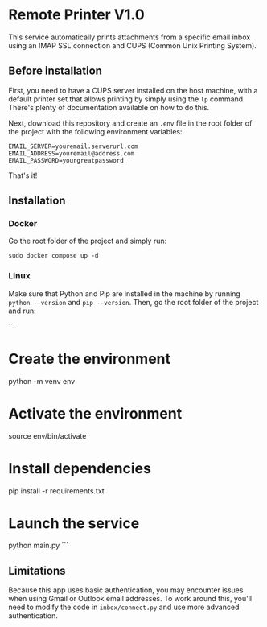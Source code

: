 # Remote Printer V1.0

This service automatically prints attachments from a specific email inbox using an IMAP SSL connection and CUPS (Common Unix Printing System).

## Before installation

First, you need to have a CUPS server installed on the host machine, with a default printer set that allows printing by simply using the `lp` command. There's plenty of documentation available on how to do this.

Next, download this repository and create an `.env` file in the root folder of the project with the following environment variables:

```
EMAIL_SERVER=youremail.serverurl.com
EMAIL_ADDRESS=youremail@address.com
EMAIL_PASSWORD=yourgreatpassword
```

That's it!

## Installation
### Docker

Go the root folder of the project and simply run:

```
sudo docker compose up -d
```

### Linux

Make sure that Python and Pip are installed in the machine by running `python --version` and `pip --version`. Then, go the root folder of the project and run:

´´´
# Create the environment  
python -m venv env
# Activate the environment  
source env/bin/activate
# Install dependencies  
pip install -r requirements.txt
# Launch the service  
python main.py
´´´

## Limitations

Because this app uses basic authentication, you may encounter issues when using Gmail or Outlook email addresses. To work around this, you'll need to modify the code in `inbox/connect.py` and use more advanced authentication.